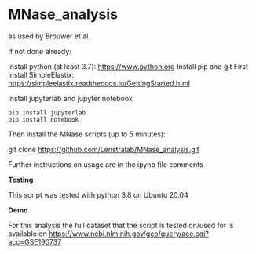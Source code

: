 # MNase_analysis
as used by Brouwer et al.

If not done already:

  Install python (at least 3.7): https://www.python.org
  Install pip and git
  First install SimpleElastix: https://simpleelastix.readthedocs.io/GettingStarted.html
  
  Install jupyterlab and jupyter notebook
  
    pip install jupyterlab
    pip install notebook
 
 Then install the MNase scripts (up to 5 minutes):
  
  git clone https://github.com/Lenstralab/MNase_analysis.git
 
Further instructions on usage are in the ipynb file comments

**Testing**

This script was tested with python 3.8 on Ubuntu 20.04

**Demo**

For this analysis the full dataset that the script is tested on/used for is available on https://www.ncbi.nlm.nih.gov/geo/query/acc.cgi?acc=GSE190737
